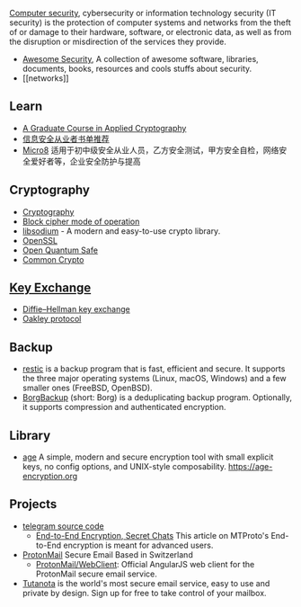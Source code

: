 [Computer security](https://en.wikipedia.org/wiki/Computer_security), cybersecurity or information technology security (IT security) is the protection of computer systems and networks from the theft of or damage to their hardware, software, or electronic data, as well as from the disruption or misdirection of the services they provide.



- [Awesome Security](https://github.com/sbilly/awesome-security), A collection of awesome software, libraries, documents, books, resources and cools stuffs about security.
- [[networks]]



## Learn
- [A Graduate Course in Applied Cryptography](https://toc.cryptobook.us/)
- [信息安全从业者书单推荐](https://github.com/riusksk/secbook)
- [Micro8](https://github.com/Micropoor/Micro8) 适用于初中级安全从业人员，乙方安全测试，甲方安全自检，网络安全爱好者等，企业安全防护与提高



## Cryptography
- [Cryptography](http://online.stanford.edu/course/cryptography)
- [Block cipher mode of operation](https://en.wikipedia.org/wiki/Block_cipher_mode_of_operation)
- [libsodium](https://github.com/jedisct1/libsodium) - A modern and easy-to-use crypto library.
- [OpenSSL](https://www.openssl.org/)
- [Open Quantum Safe](https://github.com/open-quantum-safe)
- [Common Crypto](https://developer.apple.com/library/mac/documentation/Security/Conceptual/cryptoservices/GeneralPurposeCrypto/GeneralPurposeCrypto.html#//apple_ref/doc/uid/TP40011172-CH9-SW1)



## [Key Exchange](https://en.wikipedia.org/wiki/Key_exchange)
- [Diffie–Hellman key exchange](https://en.wikipedia.org/wiki/Diffie%E2%80%93Hellman_key_exchange)
- [Oakley protocol](https://en.wikipedia.org/wiki/Oakley_protocol)



## Backup
- [restic](https://github.com/restic/restic) is a backup program that is fast, efficient and secure. It supports the three major operating systems (Linux, macOS, Windows) and a few smaller ones (FreeBSD, OpenBSD).
- [BorgBackup](https://github.com/borgbackup/borg) (short: Borg) is a deduplicating backup program. Optionally, it supports compression and authenticated encryption.



## Library
- [age](https://github.com/FiloSottile/age) A simple, modern and secure encryption tool with small explicit keys, no config options, and UNIX-style composability. https://age-encryption.org



## Projects
- [telegram source code](https://telegram.org/apps#source-code)
  - [End-to-End Encryption, Secret Chats](https://core.telegram.org/api/end-to-end) This article on MTProto's End-to-End encryption is meant for advanced users. 
- [ProtonMail](https://protonmail.com/) Secure Email Based in Switzerland
  - [ProtonMail/WebClient](https://github.com/ProtonMail/WebClient): Official AngularJS web client for the ProtonMail secure email service. 
- [Tutanota](https://github.com/tutao/tutanota/) is the world's most secure email service, easy to use and private by design. Sign up for free to take control of your mailbox.
